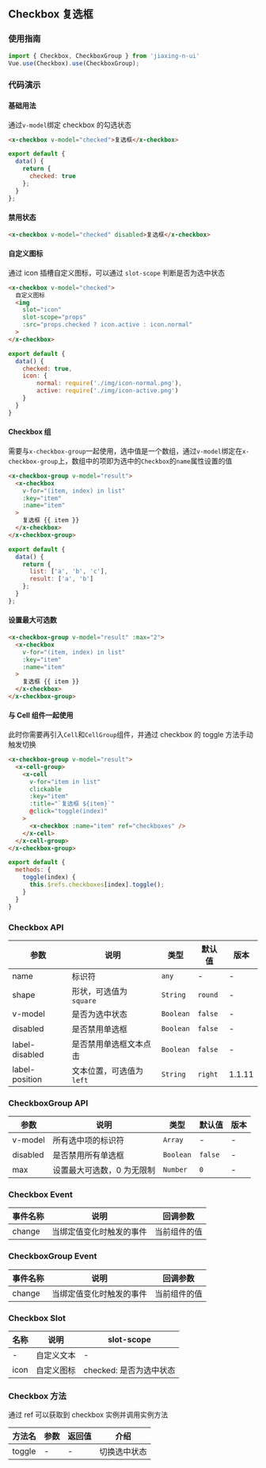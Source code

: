 ## Checkbox 复选框

### 使用指南
``` javascript
import { Checkbox, CheckboxGroup } from 'jiaxing-n-ui'
Vue.use(Checkbox).use(CheckboxGroup);
```

### 代码演示

#### 基础用法
通过`v-model`绑定 checkbox 的勾选状态

```html
<x-checkbox v-model="checked">复选框</x-checkbox>
```

```javascript
export default {
  data() {
    return {
      checked: true
    };
  }
};
```

#### 禁用状态

```html
<x-checkbox v-model="checked" disabled>复选框</x-checkbox>
```

#### 自定义图标
通过 icon 插槽自定义图标，可以通过 `slot-scope` 判断是否为选中状态

```html
<x-checkbox v-model="checked">
  自定义图标
  <img
    slot="icon"
    slot-scope="props"
    :src="props.checked ? icon.active : icon.normal"
  >
</x-checkbox>
```

```js
export default {
  data() {
    checked: true,
    icon: {
        normal: require('./img/icon-normal.png'),
        active: require('./img/icon-active.png')
    }
  }
}
```

#### Checkbox 组

需要与`x-checkbox-group`一起使用，选中值是一个数组，通过`v-model`绑定在`x-checkbox-group`上，数组中的项即为选中的`Checkbox`的`name`属性设置的值

```html
<x-checkbox-group v-model="result">
  <x-checkbox
    v-for="(item, index) in list"
    :key="item"
    :name="item"
  >
    复选框 {{ item }}
  </x-checkbox>
</x-checkbox-group>
```

```javascript
export default {
  data() {
    return {
      list: ['a', 'b', 'c'],
      result: ['a', 'b']
    };
  }
};
```

#### 设置最大可选数

```html
<x-checkbox-group v-model="result" :max="2">
  <x-checkbox
    v-for="(item, index) in list"
    :key="item"
    :name="item"
  >
    复选框 {{ item }}
  </x-checkbox>
</x-checkbox-group>
```

#### 与 Cell 组件一起使用

此时你需要再引入`Cell`和`CellGroup`组件，并通过 checkbox 的 toggle 方法手动触发切换

```html
<x-checkbox-group v-model="result">
  <x-cell-group>
    <x-cell
      v-for="item in list"
      clickable
      :key="item"
      :title="`复选框 ${item}`"
      @click="toggle(index)"
    >
      <x-checkbox :name="item" ref="checkboxes" />
    </x-cell>
  </x-cell-group>
</x-checkbox-group>
```

```js
export default {
  methods: {
    toggle(index) {
      this.$refs.checkboxes[index].toggle();
    }
  }
}
```

### Checkbox API

| 参数 | 说明 | 类型 | 默认值 | 版本 |
|------|------|------|------|------|
| name | 标识符 | `any` | - | - |
| shape | 形状，可选值为 `square` | `String` | `round` | - |
| v-model | 是否为选中状态 | `Boolean` | `false` | - |
| disabled | 是否禁用单选框 | `Boolean` | `false` | - |
| label-disabled | 是否禁用单选框文本点击 | `Boolean` | `false` | - |
| label-position | 文本位置，可选值为 `left` | `String` | `right` | 1.1.11 |

### CheckboxGroup API

| 参数 | 说明 | 类型 | 默认值 | 版本 |
|------|------|------|------|------|
| v-model | 所有选中项的标识符 | `Array` | - | - |
| disabled | 是否禁用所有单选框 | `Boolean` | `false` | - |
| max | 设置最大可选数，0 为无限制 | `Number` | `0` | - |

### Checkbox Event

| 事件名称 | 说明 | 回调参数 |
|------|------|------|
| change | 当绑定值变化时触发的事件 | 当前组件的值 |

### CheckboxGroup Event

| 事件名称 | 说明 | 回调参数 |
|------|------|------|
| change | 当绑定值变化时触发的事件 | 当前组件的值 |

### Checkbox Slot

| 名称 | 说明 | slot-scope |
|------|------|------|
| - | 自定义文本 | - |
| icon | 自定义图标 | checked: 是否为选中状态 |

### Checkbox 方法

通过 ref 可以获取到 checkbox 实例并调用实例方法

| 方法名 | 参数 | 返回值 | 介绍 |
|------|------|------|------|
| toggle | - | - | 切换选中状态 |
